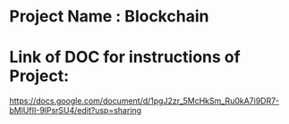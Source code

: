 # Project Name : Blockchain 

# Link of DOC for instructions of Project:
 https://docs.google.com/document/d/1pgJ2zr_5McHkSm_Ru0kA7i9DR7-bMlUfII-9lPsrSU4/edit?usp=sharing